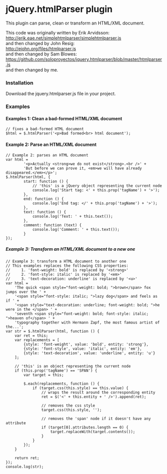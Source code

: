 jQuery.htmlParser plugin
========================

This plugin can parse, clean or transform an HTML/XML document.

This code was originally written by Erik Arvidsson:
http://erik.eae.net/simplehtmlparser/simplehtmlparser.js  
and then changed by John Resig:  
http://ejohn.org/files/htmlparser.js  
and then changed by Sam Blowes:  
https://github.com/soloproyectos/jquery.htmlparser/blob/master/htmlparser.js  
and then changed by me.

### Installation
Download the jquery.htmlparser.js file in your project.

### Examples

#### Examples 1: Clean a bad-formed HTML/XML document

    // fixes a bad-formed HTML document
    $html = $.htmlParser('<p>Bad formed<br> html document');
    
#### Example 2: Parse an HTML/XML document

    // Example 2: parses an HTML document
    var html =
            '<p>Actually <strong>we do not exist</strong>.<br />' +
            'But before we can prove it, <em>we will have already disappeared.</em></p>';
    $.htmlParser(html, {
            start: function () {
                // 'this' is a jQuery object representing the current node
                console.log('Start tag: <' + this.prop('tagName') + '>');
            },
            end: function () {
                console.log('End tag: </' + this.prop('tagName') + '>');
            },
            text: function () {
                console.log('Text: ' + this.text());
            },
            comment: function (text) {
                console.log('Comment: ' + this.text());
            }
    });
    

##### Example 3: Transform an HTML/XML document to a new one

    // Example 3: transform a HTML document to another one
    // This examples replaces the following CSS properties:
    //     1. 'font-weight: bold' is replaced by '<strong>'
    //     2. 'font-style: italic' is replaced by '<em>'
    //     3. 'text-decoration: underline' is replaced by '<u>'
    var html =
        'The quick <span style="font-weight: bold; ">brown</span> fox jumps over the ' +
        '<span style="font-style: italic; ">lazy dog</span> and feels as if ' +
        '<span style="text-decoration: underline; font-weight: bold; ">he were in the </span> ' +
        'seventh <span style="font-weight: bold; font-style: italic; ">heaven of</span> ' +
        'typography together with Hermann Zapf, the most famous artist of the...';
    var str = $.htmlParser(html, function () {
        var ret = this;
        var replacements = [
            {style: 'font-weight', value: 'bold', entity: 'strong'},
            {style: 'font-style', value: 'italic', entity: 'em'},
            {style: 'text-decoration', value: 'underline', entity: 'u'}
        ];
        
        // 'this' is an object representing the current node
        if (this.prop('tagName') == 'SPAN') {
            var target = this;
            
            $.each(replacements, function () {
                if (target.css(this.style) == this.value) {
                    // wraps the result around the corresponding entity
                    ret = $('<' + this.entity + ' />').append(ret);
                    
                    // removes the css style
                    target.css(this.style, '');
                    
                    // removes the 'span' node if it doesn't have any attribute
                    if (target[0].attributes.length == 0) {
                        target.replaceWith(target.contents());
                    }
                }
            });
        }
        
        return ret;
    });
    console.log(str);
